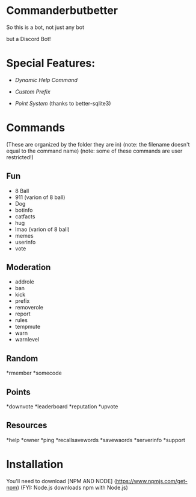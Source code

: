 # Commanderbutbetter

So this is a bot, not just any bot

but a Discord Bot!

# Special Features:

- *Dynamic Help Command*

- *Custom Prefix*

- *Point System* 
(thanks to better-sqlite3)

# Commands

(These are organized by the folder they are in)
(note: the filename doesn't equal to the command name)
(note: some of these commands are user restricted!)

## Fun
* 8 Ball
* 911 (varion of 8 ball)
* Dog
* botinfo
* catfacts
* hug
* lmao (varion of 8 ball)
* memes
* userinfo
* vote


## Moderation
* addrole
* ban
* kick
* prefix
* removerole
* report
* rules
* tempmute
* warn
* warnlevel



## Random 
*rmember
*somecode


## Points
*downvote
*leaderboard
*reputation
*upvote

## Resources
*help
*owner
*ping
*recallsavewords
*savewaords
*serverinfo
*support

# Installation

You'll need to download [NPM AND NODE] (https://www.npmjs.com/get-npm)
(FYI: Node.js downloads npm with Node.js)

